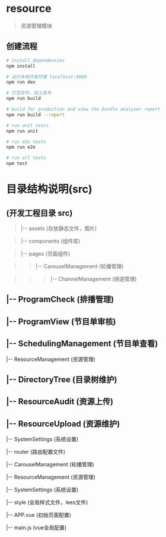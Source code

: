 # resource

> 资源管理模块

## 创建流程

``` bash
# install dependencies
npm install

# 运行本地开发环境 localhost:8080
npm run dev

# 打包文件，线上发布
npm run build

# build for production and view the bundle analyzer report
npm run build --report

# run unit tests
npm run unit

# run e2e tests
npm run e2e

# run all tests
npm test
```

# 目录结构说明(src)

## (开发工程目录 src)

>|-- assets  (存放静态文件，图片)

>|-- components  (组件库)

>|-- pages  (页面组件)

>>|-- CarouselManagement (轮播管理)

>>>    |-- ChannelManagement (频道管理)

##    |-- ProgramCheck (排播管理)

##    |-- ProgramView (节目单审核)

##    |-- SchedulingManagement (节目单查看)

  |-- ResourceManagement (资源管理)

##    |-- DirectoryTree (目录树维护)

##     |-- ResourceAudit (资源上传)

##     |-- ResourceUpload (资源维护)

  |-- SystemSettings (系统设置)

|-- router  (路由配置文件)

  |-- CarouselManagement (轮播管理)

  |-- ResourceManagement (资源管理)

  |-- SystemSettings (系统设置)

|-- style  (全局样式文件，lees文件)

|-- APP.vue  (初始页面配置)

|-- main.js  (vue全局配置)

